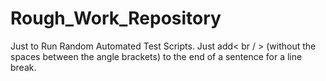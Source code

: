 # Rough_Work_Repository
Just to Run Random Automated Test Scripts.
Just add< br / > (without the spaces between the angle brackets) to the end of a sentence for a line break.
